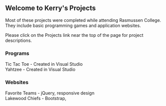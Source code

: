 ## Welcome to Kerry's Projects

Most of these projects were completed while attending Rasmussen College. They include basic programming games and application websites.

Please click on the Projects link near the top of the page for project descriptions.

### Programs

Tic Tac Toe - Created in Visual Studio <br>
Yahtzee - Created in Visual Studio <br>

### Websites

Favorite Teams - jQuery, responsive design <br>
Lakewood Chiefs - Bootstrap, 

